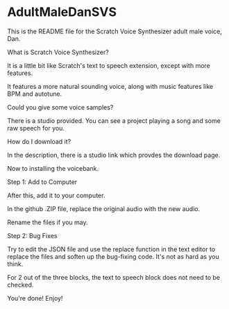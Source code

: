 # AdultMaleDanSVS
This is the README file for the Scratch Voice Synthesizer adult male voice, Dan.

What is Scratch Voice Synthesizer?

It is a little bit like Scratch's text to speech
extension, except with more features.

It features a more natural sounding voice,
along with music features like BPM and
autotune.

Could you give some voice samples?

There is a studio provided. You can see a 
project playing a song and some raw
speech for you.

How do I download it?

In the description, there is a studio link
which provdes the download page.

Now to installing the voicebank.

Step 1: Add to Computer

After this, add it to your computer.

In the github .ZIP file, replace the 
original audio with the new audio.

Rename the files if you may.

Step 2: Bug Fixes

Try to edit the JSON file and use the replace function in the text editor to
replace the files and soften up the
bug-fixing code. It's not as hard as you
think.

For 2 out of the three blocks, the
text to speech block does not
need to be checked.

You're done! Enjoy!
